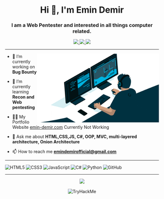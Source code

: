 
<h1 align="center">Hi 👋, I'm Emin Demir</h1>

<h3 align="center">I am a Web Pentester and interested in all things computer related.</h3>

<p align="center">
	<a href="https://www.linkedin.com/in/emin-demir-b0202b235">
		<img src="https://img.shields.io/badge/LinkedIn-0077B5?style=for-the-badge&logo=linkedin&logoColor=white" />
	</a>
  <a href="https://github.com/emin-demir">
		<img src="https://img.shields.io/badge/Github-181717?style=for-the-badge&logo=Github&logoColor=white" />
	</a>
	<a href="https://twitter.com/0_0_loading">
		<img src="https://img.shields.io/badge/Twitter-%231DA1F2.svg?style=for-the-badge&logo=Twitter&logoColor=white" />
	</a>
</p>




<hr>

<img src="./img/CodingWithComputer.gif" width="400px" align="right">

- 🔭 I’m currently working on **Bug Bounty**

- 🌱 I’m currently learning **Recon and Web pentesting**

- 👨‍💻 My Portfolio Website [emin-demir.com](http://www.emin-demir.com) Currently Not Working

- 💬 Ask me about **HTML,CSS,JS, C#, OOP, MVC, multi-layered architecture, Onion Architecture**

- 📫 How to reach me **emindemirofficial@gmail.com**


<hr>

![HTML5](https://img.shields.io/badge/HTML5-E34F26?style=for-the-badge&logo=html5&logoColor=white)
![CSS3](https://img.shields.io/badge/CSS3-1572B6?style=for-the-badge&logo=css3&logoColor=white)
![JavaScript](https://img.shields.io/badge/JavaScript-F7DF1E?style=for-the-badge&logo=javascript&logoColor=black)
![C#](https://img.shields.io/badge/C%23-239120?style=for-the-badge&logo=c-sharp&logoColor=white)
![Python](https://img.shields.io/badge/Python-3776AB?style=for-the-badge&logo=python&logoColor=white)
![GitHub](https://img.shields.io/badge/github-%23121011.svg?style=for-the-badge&logo=github&logoColor=white)

<hr> 


<p align="center">
  <img src="https://github-readme-stats.vercel.app/api/top-langs/?username=emin-demir&layout=compact&theme=buefy&line_height=10">
</p>
<p align="center">
<img src="https://tryhackme-badges.s3.amazonaws.com/Zneam.png" alt="TryHackMe">
</p>
